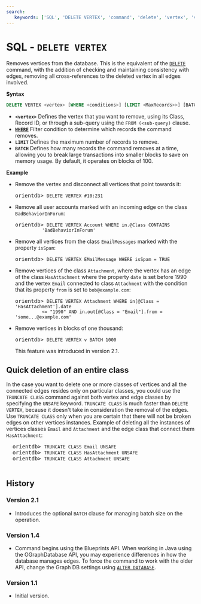 ```yaml
---
search:
   keywords: ['SQL', 'DELETE VERTEX', 'command', 'delete', 'vertex', 'vertices', 'drop']
---
```


# SQL - `DELETE VERTEX`

Removes vertices from the database.  This is the equivalent of the [`DELETE`](SQL-Delete.md) command, with the addition of checking and maintaining consistency with edges, removing all cross-references to the deleted vertex in all edges involved.

**Syntax**

```sql
DELETE VERTEX <vertex> [WHERE <conditions>] [LIMIT <MaxRecords>>] [BATCH <batch-size>]
```

- **`<vertex>`** Defines the vertex that you want to remove, using its Class, Record ID, or through a sub-query using the `FROM (<sub-query)` clause.
- **[`WHERE`](SQL-Where.md)** Filter condition to determine which records the command removes.
- **`LIMIT`** Defines the maximum number of records to remove.
- **`BATCH`** Defines how many records the command removes at a time, allowing you to break large transactions into smaller blocks to save on memory usage.  By default, it operates on blocks of 100.


**Example**

- Remove the vertex and disconnect all vertices that point towards it:

  <pre>
  orientdb> <code class="lang-sql userinput">DELETE VERTEX #10:231</code>
  </pre>

- Remove all user accounts marked with an incoming edge on the class `BadBehaviorInForum`:

  <pre>
  orientdb> <code class='lang-sql userinput'>DELETE VERTEX Account WHERE in.@Class CONTAINS 
            'BadBehaviorInForum'</code>
  </pre>

- Remove all vertices from the class `EmailMessages` marked with the property `isSpam`:

  <pre>
  orientdb> <code class="lang-sql userinput">DELETE VERTEX EMailMessage WHERE isSpam = TRUE</code>
  </pre>

- Remove vertices of the class `Attachment`, where the vertex has an edge of the class `HasAttachment` where the property `date` is set before 1990 and the vertex `Email` connected to class `Attachment` with the condition that its property `from` is set to `bob@example.com`:

  <pre>
  orientdb> <code class="lang-sql userinput">DELETE VERTEX Attachment WHERE in[@Class = 'HasAttachment'].date 
            &lt;= "1990" AND in.out[@Class = "Email"].from = 'some...@example.com'</code>
  </pre>


- Remove vertices in blocks of one thousand:

  <pre>
  orientdb> <code class="lang-sql userinput">DELETE VERTEX v BATCH 1000</code>
  </pre>

  This feature was introduced in version 2.1.

## Quick deletion of an entire class

In the case you want to delete one or more classes of vertices and all the connected edges resides only on particular classes, you could use the `TRUNCATE CLASS` command against both vertex and edge classes by specifying the `UNSAFE` keyword. `TRUNCATE CLASS` is much faster than `DELETE VERTEX`, because it doesn't take in consideration the removal of the edges. Use `TRUNCATE CLASS` only when you are certain that there will not be broken edges on other vertices instances. Example of deleting all the instances of vertices classes `Email` and `Attachment` and the edge class that connect them `HasAttachment`:

  <pre>
  orientdb> <code class="lang-sql userinput">TRUNCATE CLASS Email UNSAFE</code>
  orientdb> <code class="lang-sql userinput">TRUNCATE CLASS HasAttachment UNSAFE</code>
  orientdb> <code class="lang-sql userinput">TRUNCATE CLASS Attachment UNSAFE</code>
  </pre>


## History

### Version 2.1

- Introduces the optional `BATCH` clause for managing batch size on the operation.


### Version 1.4

- Command begins using the Blueprints API.  When working in Java using the OGraphDatabase API, you may experience differences in how the database manages edges.  To force the command to work with the older API, change the Graph DB settings using [`ALTER DATABASE`](SQL-Alter-Database.md#use-graphdb-created-with-releases-before-14).

### Version 1.1

- Initial version.

